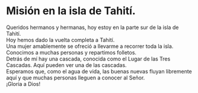 # Misión en la isla de Tahití.  

Queridos hermanos y hermanas, hoy estoy en la parte sur de la isla de Tahití.  
Hoy hemos dado la vuelta completa a Tahití.  
Una mujer amablemente se ofreció a llevarme a recorrer toda la isla.  
Conocimos a muchas personas y repartimos folletos.  
Detrás de mí hay una cascada, conocida como el Lugar de las Tres Cascadas. Aquí pueden ver una de las cascadas.  
Esperamos que, como el agua de vida, las buenas nuevas fluyan libremente aquí y que muchas personas lleguen a conocer al Señor.  
¡Gloria a Dios!

